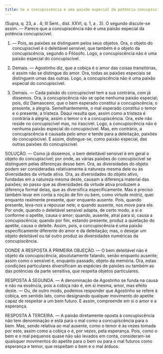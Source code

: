 ```yaml
---
title: Se a concupiscência é uma paixão especial da potência concupiscível
---
```


(Supra, q. 23, a . 4; III Sent., dist. XXVI, q. 1, a . 3).
  O segundo discute-se assim. ― Parece que a concupiscência não é uma paixão especial da potência concupiscível.  

1. ― Pois, as paixões se distinguem pelos seus objetos. Ora, o objeto do concupiscível é o deleitável sensível, que também é o objeto da concupiscência, segundo o Filósofo. Logo, a concupiscência não é uma paixão especial do concupiscível.  

2. Demais. ― Agostinho diz, que a cobiça é o amor das coisas transitórias, e assim não se distingue do amor. Ora, todas as paixões especiais se distinguem umas das outras. Logo, a concupiscência não é uma paixão especial do concupiscível.  

3. Demais. ― Cada paixão do concupiscível tem a sua contrária, com já dissemos. Ora, à concupiscência não se opõe nenhuma paixão especial; pois, diz Damasceno, que o bem esperado constitui a concupiscência; o presente, a alegria. Semelhantemente, o mal esperado constitui o temor e o presente, a tristeza. Daqui resulta que, assim como a tristeza é contrária à alegria, assim o temor o é a concupiscência. Ora, este não reside no concupiscível mas, no irascível. Logo, a concupiscência não é nenhuma paixão especial do concupiscível.  Mas, em contrário, a concupiscência é causada pelo amor e tende para a deleitação, paixões do concupiscível. E assim, distingue-se, como paixão especial, das outras paixões do concupiscível.  

SOLUÇÃO. ― Como já dissemos, o bem deleitável sensível é em geral o objeto do concupiscível; por onde, as várias paixões do concupiscível se distinguem pelas diferenças desse bem. Ora, as diversidades do objeto podem ser consideradas relativamente à natureza mesma dele ou às diversidades da virtude ativa. Ora, as diversidades do objeto ativo, fundadas em a natureza mesma deste, causam a diferença material das paixões; ao passo que as diversidades da virtude ativa produzem a diferença formal delas, que as diversifica especificamente.  Mas é preciso também levar em conta a noção de fim ou bem, como virtude motriz, quer enquanto realmente presente, quer enquanto ausente. Pois, quando presente, leva-nos a repousar nele; e quando ausente, nos move para ele. Por onde, quando o deleitável sensível adapta, de certo modo, a si e conforme o apetite, causa o amor; quando, ausente, atrai para si, causa a concupiscência; quando por fim, estando presente, produz a quietação do apetite, causa o deleite. Assim, pois, a concupiscência é uma paixão especificamente diferente do amor e da deleitação; mas, o desejar um objeto deleitável ou tal outro produz as diversidades numéricas da concupiscência.  

DONDE A RESPOSTA À PRIMEIRA OBJEÇÃO. ― O bem deleitável não é objeto da concupiscência, absolutamente falando, senão enquanto ausente; assim como o sensível é, enquanto passado, objeto da memória. Ora, estas condições particulares diversificam as espécies de paixões ou também as das potências da parte sensitiva, que respeita objetos particulares.  

RESPOSTA À SEGUNDA. ― A denominação de Agostinho se funda na causa e não na essência, pois a cobiça não é, em si mesma, amor, mas efeito deste. ― Ou, de outro modo, podemos responder que Agostinho se refere à cobiça, em sentido lato, como designando qualquer movimento do apetite capaz de respeitar a um bem futuro. E assim, compreende em si o amor e a esperança. 

RESPOSTA À TERCEIRA. ― A paixão diretamente oposta à concupiscência não tem denominação e está para o mal como a concupiscência para o bem. Mas, sendo relativa ao mal ausente, como o temor é às vezes tomada por este, assim como a cobiça o é, por vezes, pela esperança. Pois, como o bem e o mal pequenos quase não são levados em conta, consideram-se quaisquer movimentos do apetite para o bem ou para o mal futuros como esperança e temor, que respeitam o bem e o mal árduos.